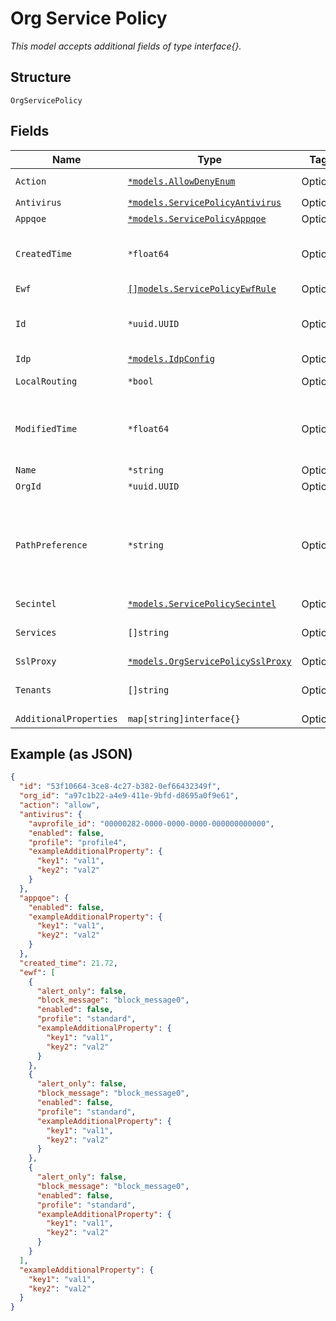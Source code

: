 
# Org Service Policy

*This model accepts additional fields of type interface{}.*

## Structure

`OrgServicePolicy`

## Fields

| Name | Type | Tags | Description |
|  --- | --- | --- | --- |
| `Action` | [`*models.AllowDenyEnum`](../../doc/models/allow-deny-enum.md) | Optional | enum: `allow`, `deny` |
| `Antivirus` | [`*models.ServicePolicyAntivirus`](../../doc/models/service-policy-antivirus.md) | Optional | For SRX-only |
| `Appqoe` | [`*models.ServicePolicyAppqoe`](../../doc/models/service-policy-appqoe.md) | Optional | For SRX Only |
| `CreatedTime` | `*float64` | Optional | When the object has been created, in epoch |
| `Ewf` | [`[]models.ServicePolicyEwfRule`](../../doc/models/service-policy-ewf-rule.md) | Optional | - |
| `Id` | `*uuid.UUID` | Optional | Unique ID of the object instance in the Mist Organnization |
| `Idp` | [`*models.IdpConfig`](../../doc/models/idp-config.md) | Optional | - |
| `LocalRouting` | `*bool` | Optional | access within the same VRF |
| `ModifiedTime` | `*float64` | Optional | When the object has been modified for the last time, in epoch |
| `Name` | `*string` | Optional | - |
| `OrgId` | `*uuid.UUID` | Optional | - |
| `PathPreference` | `*string` | Optional | By default, we derive all paths available and use them, optionally, you can customize by using `path_preference` |
| `Secintel` | [`*models.ServicePolicySecintel`](../../doc/models/service-policy-secintel.md) | Optional | For SRX Only |
| `Services` | `[]string` | Optional | **Constraints**: *Unique Items Required* |
| `SslProxy` | [`*models.OrgServicePolicySslProxy`](../../doc/models/org-service-policy-ssl-proxy.md) | Optional | For SRX-only |
| `Tenants` | `[]string` | Optional | **Constraints**: *Unique Items Required* |
| `AdditionalProperties` | `map[string]interface{}` | Optional | - |

## Example (as JSON)

```json
{
  "id": "53f10664-3ce8-4c27-b382-0ef66432349f",
  "org_id": "a97c1b22-a4e9-411e-9bfd-d8695a0f9e61",
  "action": "allow",
  "antivirus": {
    "avprofile_id": "00000282-0000-0000-0000-000000000000",
    "enabled": false,
    "profile": "profile4",
    "exampleAdditionalProperty": {
      "key1": "val1",
      "key2": "val2"
    }
  },
  "appqoe": {
    "enabled": false,
    "exampleAdditionalProperty": {
      "key1": "val1",
      "key2": "val2"
    }
  },
  "created_time": 21.72,
  "ewf": [
    {
      "alert_only": false,
      "block_message": "block_message0",
      "enabled": false,
      "profile": "standard",
      "exampleAdditionalProperty": {
        "key1": "val1",
        "key2": "val2"
      }
    },
    {
      "alert_only": false,
      "block_message": "block_message0",
      "enabled": false,
      "profile": "standard",
      "exampleAdditionalProperty": {
        "key1": "val1",
        "key2": "val2"
      }
    },
    {
      "alert_only": false,
      "block_message": "block_message0",
      "enabled": false,
      "profile": "standard",
      "exampleAdditionalProperty": {
        "key1": "val1",
        "key2": "val2"
      }
    }
  ],
  "exampleAdditionalProperty": {
    "key1": "val1",
    "key2": "val2"
  }
}
```

